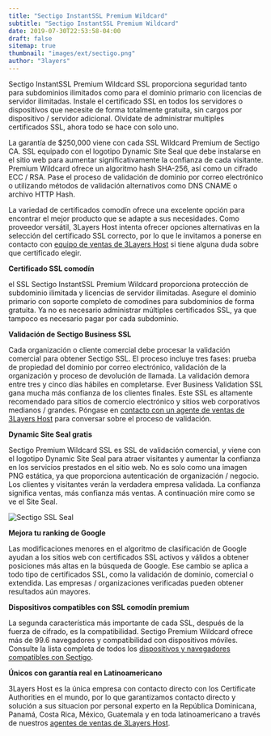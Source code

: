 ```yaml
---
title: "Sectigo InstantSSL Premium Wildcard"
subtitle: "Sectigo InstantSSL Premium Wildcard"
date: 2019-07-30T22:53:58-04:00
draft: false
sitemap: true
thumbnail: "images/ext/sectigo.png"
author: "3layers"
---
```


Sectigo InstantSSL Premium Wildcard SSL proporciona seguridad tanto para subdominios ilimitados como para el dominio primario con licencias de servidor ilimitadas. Instale el certificado SSL en todos los servidores o dispositivos que necesite de forma totalmente gratuita, sin cargos por dispositivo / servidor adicional. Olvídate de administrar multiples certificados SSL, ahora todo se hace con solo uno.

La garantía de $250,000 viene con cada SSL Wildcard Premium de Sectigo CA. SSL equipado con el logotipo Dynamic Site Seal que debe instalarse en el sitio web para aumentar significativamente la confianza de cada visitante. Premium Wildcard ofrece un algoritmo hash SHA-256, así como un cifrado ECC / RSA. Pase el proceso de validación de dominio por correo electrónico o utilizando métodos de validación alternativos como DNS CNAME o archivo HTTP Hash.

La variedad de certificados comodín ofrece una excelente opción para encontrar el mejor producto que se adapte a sus necesidades. Como proveedor versátil, 3Layers Host intenta ofrecer opciones alternativas en la selección del certificado SSL correcto, por lo que le invitamos a ponerse en contacto con [equipo de ventas de 3Layers Host](https://3layers.host/contact/) si tiene alguna duda sobre que certificado elegir.

**Certificado SSL comodín**

el SSL Sectigo InstantSSL Premium Wildcard proporciona protección de subdominio ilimitada y licencias de servidor ilimitadas. Asegure el dominio primario con soporte completo de comodines para subdominios de forma gratuita. Ya no es necesario administrar múltiples certificados SSL, ya que tampoco es necesario pagar por cada subdominio.

**Validación de Sectigo Business SSL**

Cada organización o cliente comercial debe procesar la validación comercial para obtener Sectigo SSL. El proceso incluye tres fases: prueba de propiedad del dominio por correo electrónico, validación de la organización y proceso de devolución de llamada. La validación demora entre tres y cinco días hábiles en completarse. Ever Business Validation SSL gana mucha más confianza de los clientes finales. Este SSL es altamente recomendado para sitios de comercio electrónico y sitios web corporativos medianos / grandes. Póngase en [contacto con un agente de ventas de 3Layers Host](https://3layers.host/contact/) para conversar sobre el proceso de validación.

**Dynamic Site Seal gratis**

Sectigo Premium Wildcard SSL es SSL de validación comercial, y viene con el logotipo Dynamic Site Seal para atraer visitantes y aumentar la confianza en los servicios prestados en el sitio web. No es solo como una imagen PNG estática, ya que proporciona autenticación de organización / negocio. Los clientes y visitantes verán la verdadera empresa validada. La confianza significa ventas, más confianza más ventas. A continuación mire como se ve el Site Seal.

![Sectigo SSL Seal](/images/ext/sectigo_seal.png)

**Mejora tu ranking de Google**

Las modificaciones menores en el algoritmo de clasificación de Google ayudan a los sitios web con certificados SSL activos y válidos a obtener posiciones más altas en la búsqueda de Google. Ese cambio se aplica a todo tipo de certificados SSL, como la validación de dominio, comercial o extendida. Las empresas / organizaciones verificadas pueden obtener resultados aún mayores.

**Dispositivos compatibles con SSL comodín premium**

La segunda característica más importante de cada SSL, después de la fuerza de cifrado, es la compatibilidad. Sectigo Premium Wildcard ofrece más de 99.6 navegadores y compatibilidad con dispositivos móviles. Consulte la lista completa de todos los [dispositivos y navegadores compatibles con Sectigo](https://3layers.host/blog/compatibilidad-de-dispositivos-con-ssl/).

**Únicos con garantía real en Latinoamericano**

3Layers Host es la única empresa con contacto directo con los Certificate Authorities en el mundo, por lo que garantizamos contacto directo y solución a sus situacion por personal experto en la República Dominicana, Panamá, Costa Rica, México, Guatemala y en toda latinoamericano a través de nuestros [agentes de ventas de 3Layers Host](https://3layers.host/contact/).